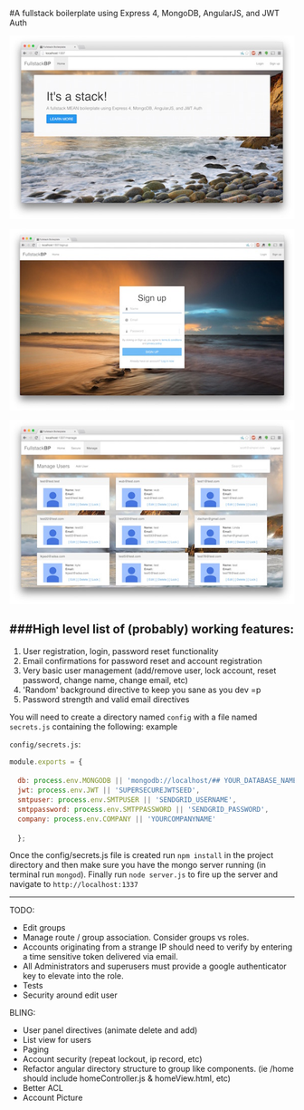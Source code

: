 #A fullstack boilerplate using Express 4, MongoDB, AngularJS, and JWT Auth

![Jumbo](public/images/jumbo.jpg)

![signup](public/images/signup.jpg)

![users](public/images/users.jpg)

###High level list of (probably) working features:
------------------------------------------
1. User registration, login, password reset functionality
2. Email confirmations for password reset and account registration
3. Very basic user management (add/remove user, lock account, reset password, change name, change email, etc)
4. 'Random' background directive to keep you sane as you dev =p
5. Password strength and valid email directives

You will need to create a directory named `config` with a file named `secrets.js` containing the following:
example

`config/secrets.js`:
```javascript
module.exports = {

  db: process.env.MONGODB || 'mongodb://localhost/## YOUR_DATABASE_NAME ##',
  jwt: process.env.JWT || 'SUPERSECUREJWTSEED',
  smtpuser: process.env.SMTPUSER || 'SENDGRID_USERNAME',
  smtppassword: process.env.SMTPPASSWORD || 'SENDGRID_PASSWORD',
  company: process.env.COMPANY || 'YOURCOMPANYNAME'

  };
```

Once the config/secrets.js file is created run `npm install` in the project directory and then make sure you have the mongo server running (in terminal run `mongod`). Finally run `node server.js` to fire up the server and navigate to `http://localhost:1337`  

-------------------------------------------

TODO:
* Edit groups
* Manage route / group association. Consider groups vs roles.
* Accounts originating from a strange IP should need to verify by entering a time sensitive token
delivered via email.
* All Administrators and superusers must provide a google authenticator key to elevate into the role.
* Tests
* Security around edit user

BLING:
  * User panel directives (animate delete and add)
  * List view for users
  * Paging
  * Account security (repeat lockout, ip record, etc)
  * Refactor angular directory structure to group like components. (ie /home should include homeController.js & homeView.html, etc)
  * Better ACL
  * Account Picture
